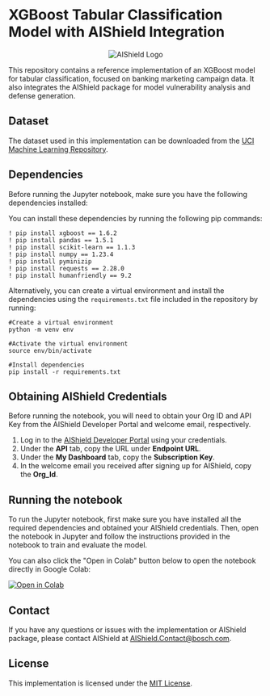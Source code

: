 # XGBoost Tabular Classification Model with AIShield Integration

<p align="center"> <img src="https://github.com/bosch-aisecurity-aishield/Reference-Implementations/blob/main/images/AIShield_logo.png" alt="AIShield Logo"> </p>

This repository contains a reference implementation of an XGBoost model for tabular classification, focused on banking marketing campaign data. It also integrates the AIShield package for model vulnerability analysis and defense generation.

## Dataset

The dataset used in this implementation can be downloaded from the [UCI Machine Learning Repository](https://archive.ics.uci.edu/ml/datasets/bank+marketing).

## Dependencies

Before running the Jupyter notebook, make sure you have the following dependencies installed:

You can install these dependencies by running the following pip commands:
```
! pip install xgboost == 1.6.2
! pip install pandas == 1.5.1
! pip install scikit-learn == 1.1.3
! pip install numpy == 1.23.4
! pip install pyminizip
! pip install requests == 2.28.0
! pip install humanfriendly == 9.2
```

Alternatively, you can create a virtual environment and install the dependencies using the `requirements.txt` file included in the repository by running:
```
#Create a virtual environment
python -m venv env

#Activate the virtual environment
source env/bin/activate

#Install dependencies
pip install -r requirements.txt
```
## Obtaining AIShield Credentials

Before running the notebook, you will need to obtain your Org ID and API Key from the AIShield Developer Portal and welcome email, respectively.

1.  Log in to the [AIShield Developer Portal](https://portal.aws.boschaishield.com/) using your credentials.
2.  Under the **API** tab, copy the URL under **Endpoint URL**.
3.  Under the **My Dashboard** tab, copy the **Subscription Key**.
4.  In the welcome email you received after signing up for AIShield, copy the **Org_Id**.

## Running the notebook

To run the Jupyter notebook, first make sure you have installed all the required dependencies and obtained your AIShield credentials. Then, open the notebook in Jupyter and follow the instructions provided in the notebook to train and evaluate the model.

You can also click the "Open in Colab" button below to open the notebook directly in Google Colab:

[![Open in Colab](https://colab.research.google.com/assets/colab-badge.svg)](https://colab.research.google.com/github/bosch-aisecurity-aishield/Reference-Implementations/blob/main/Product_Taskpair_wise/Tabular_Classification/extraction/PyPi_Extraction_Reference_Implementation_BFSI.ipynb)

## Contact

If you have any questions or issues with the implementation or AIShield package, please contact AIShield at [AIShield.Contact@bosch.com](mailto:AIShield.Contact@bosch.com).

## License

This implementation is licensed under the [MIT License](https://github.com/bosch-aisecurity-aishield/Reference-Implementations/blob/main/LICENSE).
